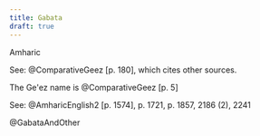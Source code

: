```yaml
---
title: Gabata
draft: true
---
```


Amharic

See: @ComparativeGeez [p. 180], which cites other sources.

The Ge'ez name is @ComparativeGeez [p. 5]

See: @AmharicEnglish2 [p. 1574], p. 1721, p. 1857, 2186 (2), 2241

@GabataAndOther
